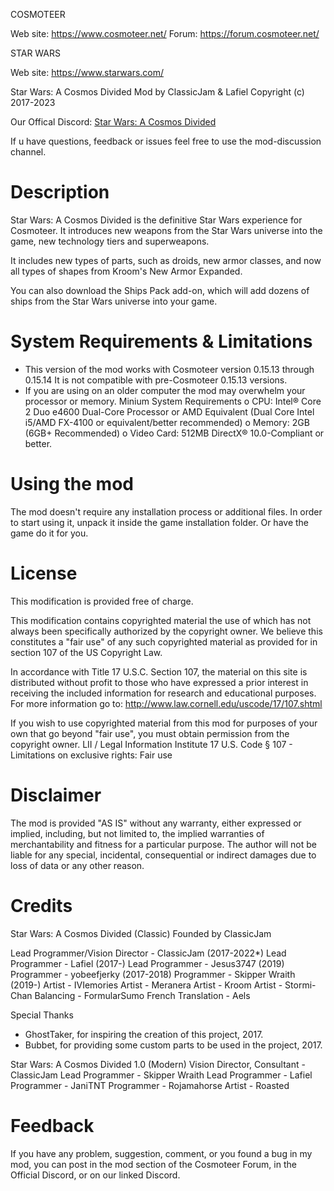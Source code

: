 ﻿﻿COSMOTEER

Web site: https://www.cosmoteer.net/ 
Forum: https://forum.cosmoteer.net/

STAR WARS

Web site: https://www.starwars.com/

Star Wars: A Cosmos Divided Mod by ClassicJam & Lafiel
Copyright (c) 2017-2023

Our Offical Discord: [Star Wars: A Cosmos Divided][discord_link]

If u have questions, feedback or issues feel free to use the mod-discussion channel.

Description
===========
Star Wars: A Cosmos Divided is the definitive Star Wars experience for Cosmoteer. It introduces new weapons from the Star Wars universe into the game, new technology tiers and superweapons.

It includes new types of parts, such as droids, new armor classes, and now all types of shapes from Kroom's New Armor Expanded. 

You can also download the Ships Pack add-on, which will add dozens of ships from the Star Wars universe into your game. 

System Requirements & Limitations
=================================
* This version of the mod works with Cosmoteer version 0.15.13 through 0.15.14 It is not compatible with pre-Cosmoteer 0.15.13 versions.
* If you are using on an older computer the mod may overwhelm your processor or memory.
Minium System Requirements 
 o CPU: Intel® Core 2 Duo e4600 Dual-Core Processor or AMD Equivalent (Dual Core Intel i5/AMD FX-4100 or equivalent/better recommended)
 o Memory: 2GB (6GB+ Recommended)
 o Video Card: 512MB DirectX® 10.0-Compliant or better.


Using the mod
=====================
The mod doesn't require any installation process or additional files.
In order to start using it, unpack it inside the game installation 
folder. Or have the game do it for you.

License
=======
This modification is provided free of charge.

This modification contains copyrighted material the use of which has not always been specifically authorized by the copyright owner. We believe this constitutes a "fair use" of any such copyrighted material as provided for in section 107 of the US Copyright Law.

In accordance with Title 17 U.S.C. Section 107, the material on this site is distributed without profit to those who have expressed a prior interest in receiving the included information for research and educational purposes. For more information go to: http://www.law.cornell.edu/uscode/17/107.shtml

If you wish to use copyrighted material from this mod for purposes of your own that go beyond "fair use", you must obtain permission from the copyright owner.
LII / Legal Information Institute
17 U.S. Code § 107 - Limitations on exclusive rights: Fair use



Disclaimer
==========

The mod is provided "AS IS" without any warranty, either expressed
or implied, including, but not limited to, the implied warranties of
merchantability and fitness for a particular purpose. The author will not
be liable for any special, incidental, consequential or indirect damages
due to loss of data or any other reason.

Credits
=====================
Star Wars: A Cosmos Divided (Classic)
Founded by ClassicJam

Lead Programmer/Vision Director - ClassicJam (2017-2022*)
Lead Programmer - Lafiel (2017-)
Lead Programmer - Jesus3747 (2019)
Programmer - yobeefjerky (2017-2018)
Programmer - Skipper Wraith (2019-)
Artist - IVIemories
Artist - Meranera
Artist - Kroom
Artist - Stormi-Chan
Balancing - FormularSumo
French Translation - Aels

Special Thanks
- GhostTaker, for inspiring the creation of this project, 2017.
- Bubbet, for providing some custom parts to be used in the project, 2017.

Star Wars: A Cosmos Divided 1.0 (Modern)
Vision Director, Consultant - ClassicJam
Lead Programmer - Skipper Wraith
Lead Programmer - Lafiel
Programmer - JaniTNT
Programmer - Rojamahorse
Artist - Roasted

Feedback
========

If you have any problem, suggestion, comment, or you found a bug in my
mod, you can post in the mod section of the Cosmoteer Forum, in the Official Discord, or on our linked Discord.

[discord_link]: (https://discord.gg/XxmMsdwtcF)
